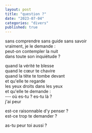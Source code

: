 ```yaml
---
layout: post
title: "question ?"
date: "2023-07-04"
categories: "divers"
published: true
---
```


sans comprendre sans guide sans savoir  
vraiment, je le demande :  
peut-on contempler la nuit  
dans toute son inquiétude ?  

quand la vérité te blesse  
quand le cœur te chavire  
quand la tête te tombe devant  
et qu'elle te regarde  
les yeux droits dans les yeux  
et qu'elle te demande :  
--- où es-tu ? es-tu là ?  
j'ai peur  

est-ce raisonnable d'y penser ?  
est-ce trop te demander ?  

as-tu peur toi aussi ?  
